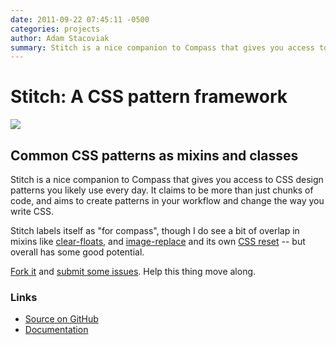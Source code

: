 ```yaml
---
date: 2011-09-22 07:45:11 -0500
categories: projects
author: Adam Stacoviak
summary: Stitch is a nice companion to Compass that gives you access to CSS design patterns you likely use every day.
---
```


# Stitch: A CSS pattern framework

<a href="http://anthonyshort.me/stitch-css/"><img src="/attachments/stitch-css.png" /></a>

## Common CSS patterns as mixins and classes

Stitch is a nice companion to Compass that gives you access to CSS design patterns you likely use every day. It claims to be more than just chunks of code, and aims to create patterns in your workflow and change the way you write CSS.

Stitch labels itself as "for compass", though I do see a bit of overlap in mixins like [clear-floats](https://github.com/anthonyshort/stitch-css/blob/master/stylesheets/stitch/patterns/layout/_clear-floats.scss), and [image-replace](https://github.com/anthonyshort/stitch-css/blob/master/stylesheets/stitch/patterns/images/_image-replace.scss) and its own [CSS reset](https://github.com/anthonyshort/stitch-css/blob/master/stylesheets/stitch/_reset.scss) -- but overall has some good potential.

[Fork it](https://github.com/anthonyshort/stitch-css) and [submit some issues](https://github.com/anthonyshort/stitch-css/issues). Help this thing move along.

### Links

* [Source on GitHub](https://github.com/anthonyshort/stitch-css)
* [Documentation](http://anthonyshort.me/stitch-css/)
